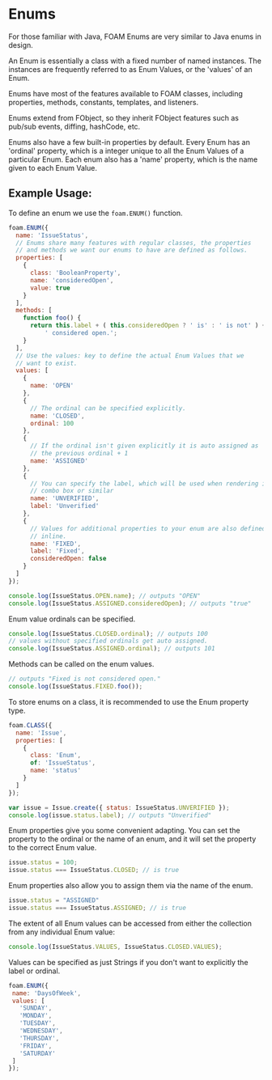 # Enums

For those familiar with Java, FOAM Enums are very similar to Java enums in
design.

An Enum is essentially a class with a fixed number of named instances.
The instances are frequently referred to as Enum Values, or the 'values'
of an Enum.

Enums have most of the features available to FOAM classes, including
properties, methods, constants, templates, and listeners.

Enums extend from FObject, so they inherit FObject features such as
pub/sub events, diffing, hashCode, etc.

Enums also have a few built-in properties by default. Every Enum has an
'ordinal' property, which is a integer unique to all the Enum Values of a
particular Enum. Each enum also has a 'name' property, which is the name
given to each Enum Value.


## Example Usage:
To define an enum we use the `foam.ENUM()` function.
```js
foam.ENUM({
  name: 'IssueStatus',
  // Enums share many features with regular classes, the properties
  // and methods we want our enums to have are defined as follows.
  properties: [
    {
      class: 'BooleanProperty',
      name: 'consideredOpen',
      value: true
    }
  ],
  methods: [
    function foo() {
      return this.label + ( this.consideredOpen ? ' is' : ' is not' ) +
          ' considered open.';
    }
  ],
  // Use the values: key to define the actual Enum Values that we
  // want to exist.
  values: [
    {
      name: 'OPEN'
    },
    {
      // The ordinal can be specified explicitly.
      name: 'CLOSED',
      ordinal: 100
    },
    {
      // If the ordinal isn't given explicitly it is auto assigned as
      // the previous ordinal + 1
      name: 'ASSIGNED'
    },
    {
      // You can specify the label, which will be used when rendering in a
      // combo box or similar
      name: 'UNVERIFIED',
      label: 'Unverified'
    },
    {
      // Values for additional properties to your enum are also defined
      // inline.
      name: 'FIXED',
      label: 'Fixed',
      consideredOpen: false
    }
  ]
});
```

```js
console.log(IssueStatus.OPEN.name); // outputs "OPEN"
console.log(IssueStatus.ASSIGNED.consideredOpen); // outputs "true"
```

Enum value ordinals can be specified.
```js
console.log(IssueStatus.CLOSED.ordinal); // outputs 100
// values without specified ordinals get auto assigned.
console.log(IssueStatus.ASSIGNED.ordinal); // outputs 101
```

Methods can be called on the enum values.
```js
// outputs "Fixed is not considered open."
console.log(IssueStatus.FIXED.foo());
```

To store enums on a class, it is recommended to use the Enum property type.
```js
foam.CLASS({
  name: 'Issue',
  properties: [
    {
      class: 'Enum',
      of: 'IssueStatus',
      name: 'status'
    }
  ]
});

var issue = Issue.create({ status: IssueStatus.UNVERIFIED });
console.log(issue.status.label); // outputs "Unverified"
```

Enum properties give you some convenient adapting. You can set the property to the ordinal or the name of an enum, and it will set the property to the correct Enum value.
```js
issue.status = 100;
issue.status === IssueStatus.CLOSED; // is true
```

Enum properties also allow you to assign them via the name of the enum.
```js
issue.status = "ASSIGNED"
issue.status === IssueStatus.ASSIGNED; // is true
```

The extent of all Enum values can be accessed from either the collection from any individual Enum value:
```js
console.log(IssueStatus.VALUES, IssueStatus.CLOSED.VALUES);
```

Values can be specified as just Strings if you don't want to explicitly the label or ordinal.

```js
foam.ENUM({
 name: 'DaysOfWeek',
 values: [
   'SUNDAY',
   'MONDAY',
   'TUESDAY',
   'WEDNESDAY',
   'THURSDAY',
   'FRIDAY',
   'SATURDAY'
 ]
});
```